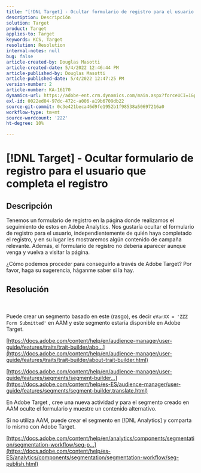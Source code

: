 ```yaml
---
title: "[!DNL Target] - Ocultar formulario de registro para el usuario que completa el registro"
description: Descripción
solution: Target
product: Target
applies-to: Target
keywords: KCS, Target
resolution: Resolution
internal-notes: null
bug: false
article-created-by: Douglas Masotti
article-created-date: 5/4/2022 12:46:44 PM
article-published-by: Douglas Masotti
article-published-date: 5/4/2022 12:47:25 PM
version-number: 2
article-number: KA-16170
dynamics-url: https://adobe-ent.crm.dynamics.com/main.aspx?forceUCI=1&pagetype=entityrecord&etn=knowledgearticle&id=6049f73b-a8cb-ec11-a7b6-6045bd00d7cd
exl-id: 0022ed04-97dc-472c-a006-a19b6709db22
source-git-commit: 0c3e421beca46d9fe1952b1f98538a50697216a0
workflow-type: tm+mt
source-wordcount: '222'
ht-degree: 10%

---
```


# [!DNL Target] - Ocultar formulario de registro para el usuario que completa el registro

## Descripción


Tenemos un formulario de registro en la página donde realizamos el seguimiento de estos en Adobe Analytics. Nos gustaría ocultar el formulario de registro para el usuario, independientemente de quién haya completado el registro, y en su lugar les mostraremos algún contenido de campaña relevante. Además, el formulario de registro no debería aparecer aunque venga y vuelva a visitar la página.

¿Cómo podemos proceder para conseguirlo a través de Adobe Target? Por favor, haga su sugerencia, háganme saber si la hay.


## Resolución

 <br><br>
Puede crear un segmento basado en este (rasgo), es decir `eVarXX = 'ZZZ Form Submitted'` en AAM y este segmento estaría disponible en Adobe Target.

[https://docs.adobe.com/content/help/en/audience-manager/user-guide/features/traits/trait-builder/abo...](https://docs.adobe.com/content/help/en/audience-manager/user-guide/features/traits/trait-builder/about-trait-builder.html)

[https://docs.adobe.com/content/help/en/audience-manager/user-guide/features/segments/segment-builder...](https://docs.adobe.com/content/help/es-ES/audience-manager/user-guide/features/segments/segment-builder.translate.html)

En Adobe Target , cree una nueva actividad y para el segmento creado en AAM oculte el formulario y muestre un contenido alternativo.



Si no utiliza AAM, puede crear el segmento en [!DNL Analytics] y comparta lo mismo con Adobe Target.

[https://docs.adobe.com/content/help/en/analytics/components/segmentation/segmentation-workflow/seg-p...](https://docs.adobe.com/content/help/es-ES/analytics/components/segmentation/segmentation-workflow/seg-publish.html)
